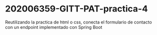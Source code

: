 # 202006359-GITT-PAT-practica-4
Reutilizando la practica de html o css, conecta el formulario de contacto con un endpoint implementado con Spring Boot
